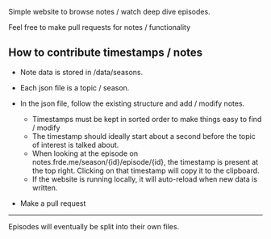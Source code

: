 Simple website to browse notes / watch deep dive episodes.


Feel free to make pull requests for notes / functionality

## How to contribute timestamps / notes

- Note data is stored in /data/seasons. 

- Each json file is a topic / season.

- In the json file, follow the existing structure and add / modify notes.
  - Timestamps must be kept in sorted order to make things easy to find / modify
  - The timestamp should ideally start about a second before the topic of interest is talked about.
  - When looking at the episode on notes.frde.me/season/{id}/episode/{id}, the timestamp is present at the top right. Clicking on that timestamp will copy it to the clipboard.
  - If the website is running locally, it will auto-reload when new data is written. 
  
- Make a pull request

--------------------------------

Episodes will eventually be split into their own files. 
